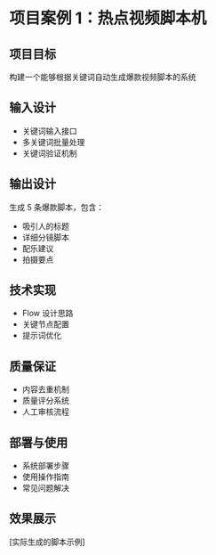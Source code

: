 # 项目案例 1：热点视频脚本机

## 项目目标
构建一个能够根据关键词自动生成爆款视频脚本的系统

## 输入设计
- 关键词输入接口
- 多关键词批量处理
- 关键词验证机制

## 输出设计
生成 5 条爆款脚本，包含：
- 吸引人的标题
- 详细分镜脚本
- 配乐建议
- 拍摄要点

## 技术实现
- Flow 设计思路
- 关键节点配置
- 提示词优化

## 质量保证
- 内容去重机制
- 质量评分系统
- 人工审核流程

## 部署与使用
- 系统部署步骤
- 使用操作指南
- 常见问题解决

## 效果展示
[实际生成的脚本示例]